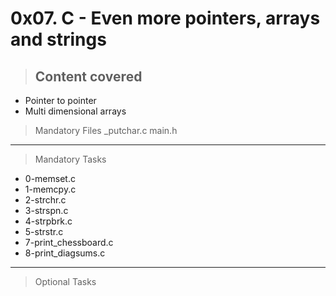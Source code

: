 # 0x07. C - Even more pointers, arrays and strings

> ## Content covered
+ Pointer to pointer
+ Multi dimensional arrays

> Mandatory Files
\_putchar.c
main.h

--- 

> Mandatory Tasks
+ 0-memset.c
+ 1-memcpy.c
+ 2-strchr.c
+ 3-strspn.c
+ 4-strpbrk.c
+ 5-strstr.c
+ 7-print_chessboard.c
+ 8-print_diagsums.c

---

> Optional Tasks
